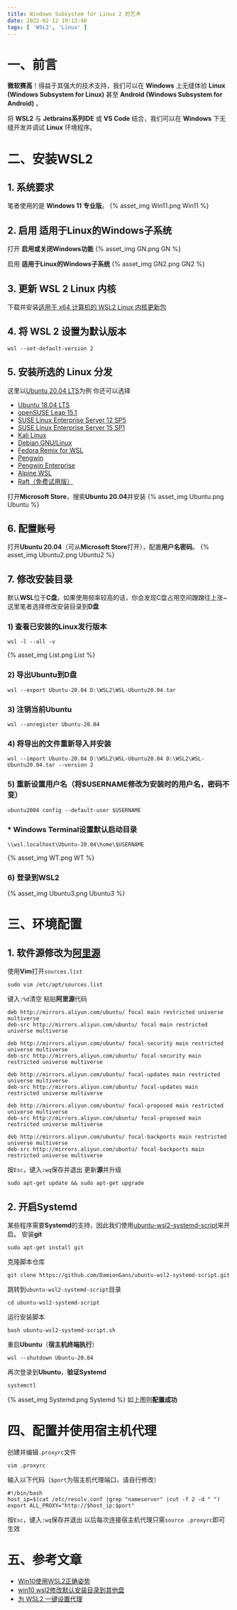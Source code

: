 ```yaml
---
title: Windows Subsystem for Linux 2 的艺术
date: 2022-02-12 19:13:48
tags: [ 'WSL2', 'Linux' ]
---
```


# 一、前言
**微软赛高**！得益于其强大的技术支持，我们可以在 **Windows** 上无缝体验 **Linux (Windows Subsystem for Linux)** 甚至 **Android (Windows Subsystem for Android)** 。

将 **WSL2** 与 **Jetbrains系列IDE** 或 **VS Code** 结合，我们可以在 **Windows** 下无缝开发并调试 **Linux** 环境程序。

# 二、安装WSL2
## 1. 系统要求
笔者使用的是 **Windows 11 专业版**。
{% asset_img Win11.png Win11 %}

## 2. 启用 适用于Linux的Windows子系统
打开 **启用或关闭Windows功能**
{% asset_img GN.png GN %}

启用 **适用于Linux的Windows子系统**
{% asset_img GN2.png GN2 %}

## 3. 更新 WSL 2 Linux 内核
下载并安装[适用于 x64 计算机的 WSL2 Linux 内核更新包](https://wslstorestorage.blob.core.windows.net/wslblob/wsl_update_x64.msi)

## 4. 将 WSL 2 设置为默认版本
```
wsl --set-default-version 2
```

## 5. 安装所选的 Linux 分发
这里以[Ubuntu 20.04 LTS](https://www.microsoft.com/store/apps/9n6svws3rx71)为例
你还可以选择

- [Ubuntu 18.04 LTS](https://www.microsoft.com/store/apps/9N9TNGVNDL3Q)
- [openSUSE Leap 15.1](https://www.microsoft.com/store/apps/9NJFZK00FGKV)
- [SUSE Linux Enterprise Server 12 SP5](https://www.microsoft.com/store/apps/9MZ3D1TRP8T1)
- [SUSE Linux Enterprise Server 15 SP1](https://www.microsoft.com/store/apps/9PN498VPMF3Z)
- [Kali Linux](https://www.microsoft.com/store/apps/9PKR34TNCV07)
- [Debian GNU/Linux](https://www.microsoft.com/store/apps/9MSVKQC78PK6)
- [Fedora Remix for WSL](https://www.microsoft.com/store/apps/9n6gdm4k2hnc)
- [Pengwin](https://www.microsoft.com/store/apps/9NV1GV1PXZ6P)
- [Pengwin Enterprise](https://www.microsoft.com/store/apps/9N8LP0X93VCP)
- [Alpine WSL](https://www.microsoft.com/store/apps/9p804crf0395)
- [Raft（免费试用版）](https://www.microsoft.com/store/apps/9msmjqd017x7)

打开**Microsoft Store**，搜索**Ubuntu 20.04**并安装
{% asset_img Ubuntu.png Ubuntu %}

## 6. 配置账号
打开**Ubuntu 20.04**（可从**Microsoft Store**打开），配置**用户名密码**。
{% asset_img Ubuntu2.png Ubuntu2 %}

## 7. 修改安装目录
默认**WSL**位于**C盘**，如果使用频率较高的话，你会发现C盘占用空间蹭蹭往上涨~
这里笔者选择修改安装目录到**D盘**

### 1) 查看已安装的Linux发行版本
```
wsl -l --all -v
```
{% asset_img List.png List %}

### 2) 导出Ubuntu到D盘
```
wsl --export Ubuntu-20.04 D:\WSL2\WSL-Ubuntu20.04.tar
```

### 3) 注销当前Ubuntu
```
wsl --unregister Ubuntu-20.04
```

### 4) 将导出的文件重新导入并安装
```
wsl --import Ubuntu-20.04 D:\WSL2\WSL-Ubuntu20.04 D:\WSL2\WSL-Ubuntu20.04.tar --version 2
```

### 5) 重新设置用户名（将$USERNAME修改为安装时的用户名，密码不变）
```
ubuntu2004 config --default-user $USERNAME
```

### * Windows Terminal设置默认启动目录
```
\\wsl.localhost\Ubuntu-20.04\home\$USERNAME
```
{% asset_img WT.png WT %}

### 6) 登录到WSL2
{% asset_img Ubuntu3.png Ubuntu3 %}

# 三、环境配置
## 1. 软件源修改为[阿里源](https://developer.aliyun.com/mirror/ubuntu)
使用**Vim**打开`sources.list`
```
sudo vim /etc/apt/sources.list
```
键入`:%d`清空
粘贴**阿里源**代码

```
deb http://mirrors.aliyun.com/ubuntu/ focal main restricted universe multiverse
deb-src http://mirrors.aliyun.com/ubuntu/ focal main restricted universe multiverse

deb http://mirrors.aliyun.com/ubuntu/ focal-security main restricted universe multiverse
deb-src http://mirrors.aliyun.com/ubuntu/ focal-security main restricted universe multiverse

deb http://mirrors.aliyun.com/ubuntu/ focal-updates main restricted universe multiverse
deb-src http://mirrors.aliyun.com/ubuntu/ focal-updates main restricted universe multiverse

deb http://mirrors.aliyun.com/ubuntu/ focal-proposed main restricted universe multiverse
deb-src http://mirrors.aliyun.com/ubuntu/ focal-proposed main restricted universe multiverse

deb http://mirrors.aliyun.com/ubuntu/ focal-backports main restricted universe multiverse
deb-src http://mirrors.aliyun.com/ubuntu/ focal-backports main restricted universe multiverse
```
按`Esc`，键入`:wq`保存并退出
更新**源**并升级

```
sudo apt-get update && sudo apt-get upgrade
```

## 2. 开启Systemd
某些程序需要**Systemd**的支持，因此我们使用[ubuntu-wsl2-systemd-script](https://github.com/DamionGans/ubuntu-wsl2-systemd-script)来开启。
安装**git**

```
sudo apt-get install git
```
克隆脚本仓库
```
git clone https://github.com/DamionGans/ubuntu-wsl2-systemd-script.git
```
跳转到`ubuntu-wsl2-systemd-script`目录
```
cd ubuntu-wsl2-systemd-script
```
运行安装脚本
```
bash ubuntu-wsl2-systemd-script.sh
```
重启**Ubuntu**（**宿主机终端执行**）
```
wsl --shutdown Ubuntu-20.04
```
再次登录到**Ubuntu**，**验证Systemd**
```
systemctl
```
{% asset_img Systemd.png Systemd %}
如上图则**配置成功**

# 四、配置并使用宿主机代理
创建并编辑`.proxyrc`文件
```
vim .proxyrc
```
输入以下代码（`$port`为宿主机代理端口，请自行修改）
```
#!/bin/bash
host_ip=$(cat /etc/resolv.conf |grep "nameserver" |cut -f 2 -d " ")
export ALL_PROXY="http://$host_ip:$port"
```
按`Esc`，键入`:wq`保存并退出
以后每次连接宿主机代理只需`source .proxyrc`即可生效

# 五、参考文章
- [Win10使用WSL2正确姿势](https://zhuanlan.zhihu.com/p/165508059)
- [win10 wsl2修改默认安装目录到其他盘](https://blog.csdn.net/w851685279/article/details/108904106)
- [为 WSL2 一键设置代理](https://zhuanlan.zhihu.com/p/153124468)